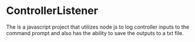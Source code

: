 # ControllerListener
The is a javascript project that utilizes node js to log controller inputs to the command prompt and also has the ability to save the outputs to a txt file.
